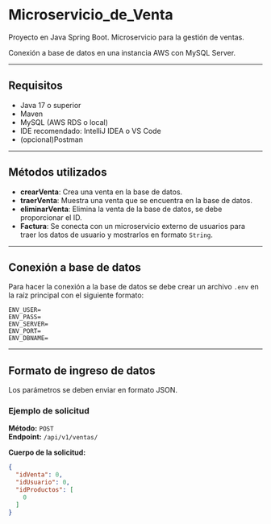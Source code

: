 # Microservicio_de_Venta

Proyecto en Java Spring Boot. Microservicio para la gestión de ventas.

Conexión a base de datos en una instancia AWS con MySQL Server.


---

## Requisitos

- Java 17 o superior
- Maven
- MySQL (AWS RDS o local)
- IDE recomendado: IntelliJ IDEA o VS Code
- (opcional)Postman

---

## Métodos utilizados

- **crearVenta**: Crea una venta en la base de datos.  
- **traerVenta**: Muestra una venta que se encuentra en la base de datos.  
- **eliminarVenta**: Elimina la venta de la base de datos, se debe proporcionar el ID.  
- **Factura**: Se conecta con un microservicio externo de usuarios para traer los datos de usuario y mostrarlos en formato `String`.

---

## Conexión a base de datos

Para hacer la conexión a la base de datos se debe crear un archivo `.env` en la raíz principal con el siguiente formato:

```env
ENV_USER=
ENV_PASS=
ENV_SERVER=
ENV_PORT=
ENV_DBNAME=
```
---
## Formato de ingreso de datos

Los parámetros se deben enviar en formato JSON.

### Ejemplo de solicitud

**Método:** `POST`  
**Endpoint:** `/api/v1/ventas/`

**Cuerpo de la solicitud:**
```json
{
  "idVenta": 0,
  "idUsuario": 0,
  "idProductos": [
    0
  ]
}




